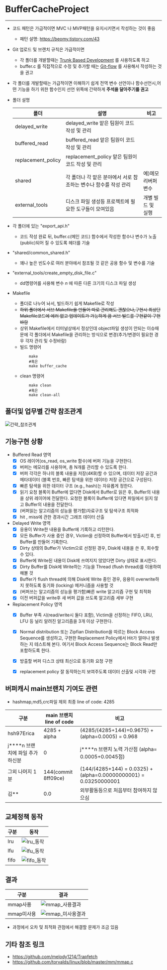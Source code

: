 # BufferCacheProject
---
* 코드 패턴은 가급적이면 MVC 나 MVP패턴을 유지시키면서 작성하는 것이 좋음
    - 패턴 설명: https://beomy.tistory.com/43
* Git 업로드 및 브랜치 규칙은 가급적이면
  *  각 폴더를 개발할때는 [Trunk Based Development](https://helloinyong.tistory.com/335) 를 사용하도록 하고
  *  buffer.c 를 직접적으로 수정 및 추가할 때는 [Git-flow](https://techblog.woowahan.com/2553/) 를 사용해서 작성하는 것을 권고
* 각 폴더를 개발할때는 가급적이면 이해하기 쉽게 전역 변수 선언이나 함수선언시,어떤 기능을 하기 위한 함수인지 선언 위쪽에 간략하게 **주석을 달아주기를 권고**
* 폴더 설명
  
  | 폴더 | 설명 |  비고 |  
  |---|---|---|  
  |delayed_write| delayed_write 맡은 팀원이 코드 작성 및 관리 | |  
  |buffered_read| buffered_read 맡은 팀원이 코드 작성 및 관리 | |  
  |replacement_policy| replacement_policy 맡은 팀원이 코드 작성 및 관리| |  
  |shared| 각 폴더나 각 맡은 분야에서 서로 참조하는 변수나 함수를 작성 관리 | 예)메모리버퍼변수|
  |external_tools| 디스크 파일 생성등 프로젝트에 필요한 도구들이 모여있음 | 개별 빌드 및 실행|

* 각 폴더에 있는 "export_api.h"
  - 코드 작성 완료 뒤, buffer.c(메인 코드) 함수에서 작성한 함수나 변수가 노출(public)되어 질 수 있도록 헤더를 기술
* "shared/common_shared.h"
  - 꽤나 높은 빈도수로 여러 분야에서 참조될 것 같은 공용 함수 및 변수를 기술
* "external_tools/create_empty_disk_file.c"
  -  dd명령어를 사용해 변수 *n* 에 따른 다른 크기의 디스크 파일 생성

* Makefile
  * 폴더로 나누어 놔서, 빌드하기 쉽게 Makefile로 작성
  * ~~하위 폴더에서 서브 Makefile을 만들어 따로 관리해도 괜찮으나,구현시 최상단 Makefile코드에 에러 없고 업데이트가 가능하게 끔 서브 빌드를 구현같이 구현바람~~
  * 상위 Makefile에서 터미널상에서 정상인데 object파일 생성이 안되는 이슈때문에 각 폴더에서 Makefile을 관리하는 방식으로 변경(추가/변경이 필요한 경우 각자 관리 및 수정바람)
  * 빌드 명령어
    ``` shell
        make
        #혹은
        make buffer_cache
    ``` 
  * clean 명령어
      ``` shell
          make clean
          #혹은
          make clean-all
      ``` 

폴더및 업무별 간략 참조관계
---
![간략_참조관계](mdfile_pictures/전체_참조도.jpeg)


기능구현 상황
---
* Buffered Read 영역
  * [x] OS 레이어(os_read, os_write 함수)에 버퍼 기능을 구현한다.  
  * [x] 버퍼는 메모리를 사용하며, 총 N개를 관리할 수 있도록 한다.  
  * [x] 버퍼 각각은 하나의 블록 내용을 저장(4KB)할 수 있으며, 데이터 저장 공간과 메타데이터 (블록 번호, 빠른 탐색을 위한 데이터) 저장 공간으로 구성된다.  
  * [x] 빠른 탐색을 위한 데이터 구조 (e.g., hash)는 자유롭게 정한다.  
  * [x] 읽기 요청 블록이 Buffer에 없다면 Disk에서 Buffer로 읽은 후, Buffer의 내용을 상위 레이어에 전달한다. 요청한 블록이 Buffer에 있다면 파일에서 읽지 않고 Buffer의 내용을 전달한다.
  * [x] (버퍼읽는 알고리즘의 성능을 평가함)자료구조 및 탐색구조 최적화
  * [x] hit , miss에 관한 경과시간 그래프 데이터 산출

* Delayed Write 영역
  * [x] 응용이 Write한 내용을 Buffer에 기록하고 리턴한다.
  * [x] 모든 Buffer가 사용 중인 경우, Victim을 선정하여 Buffer에서 방출시킨 후, 빈 Buffer를 만들어 기록한다.
  * [x] Dirty 상태의 Buffer가 Victim으로 선정된 경우, Disk에 내용을 쓴 후, 회수할 수 있다.
  * [x] Buffer에 Write된 내용이 Disk에 쓰여지지 않았다면 Dirty 상태로 표시한다.
  * [x] Dirty Buffer를 Disk에 Write하는 기능을 Thread (flush thread)를 이용하여 해볼 것
  * [x] Buffer가 flush thread에 의해 Disk에 Write 중인 경우, 응용이 overwrite하지 못하도록 동기화 (locking) 메커니즘을 사용할 것
  * [x] (버퍼쓰는 알고리즘의 성능을 평가함)빠른 write 알고리즘 구현 및 최적화
  * [x] 이전 버퍼값을 write후 새 버퍼 값을 쓰도록 알고리즘 세부 구현
 
* Replacement Policy 영역
  * [x] Buffer 부족 시(read/write시 둘다 포함), Victim을 선정하는 FIFO, LRU, LFU 등 널리 알려진 알고리즘을 3개 이상 구현한다.
  * [x] Normal distribution 또는 Zipfian Distribution을 따르는 Block Access Sequence를 생성하고, 구현한 Replacement Policy에서 Hit가 얼마나 발생하는 지 테스트해 본다. 여기서 Block Access Sequence는 Block Read만 포함하도록 한다.
  * [x] 방출할 버퍼 디스크 상태 최신으로 동기화 요청 구현
  * [x] replacement policy 잘 동작하는지 보여주도록 데이터 산출및 시각화 구현



버퍼캐시 main브랜치 기여도 관련
---
  * hashmap,md5,crc파일 제외 최종 line of code: 4285

  | 구분 | main 브랜치 line of code |  비고 |  
  |---|---|---|  
  |hsh97Erica| 4285 + alpha | (4285/(4285+144)=0.9675) + (alpha=0.0005) = 0.968  |  
  |j****n 브랜치에 파일 추가하신분| 0 | j****n 브랜치 노력 가산점 (alpha= 0.0005+0.0045점) |  
  |그외 나머지 1분| 144(commit 8ff09ce) | (144/(4285+144) = 0.0325) + (alpha=0.00000000001) = 0.03250000001 |  
  |김**| 0.0 | 외부활동등으로 처음부터 참여하지 않으심|


교체정책 동작
---

  | 구분 | 동작 |
  |---|---|
  |lru| ![lru_동작](mdfile_pictures/lru1.PNG) | 
  |lfu| ![lfu_동작](mdfile_pictures/lfu1.PNG) |
  |fifo| ![fifo_동작](mdfile_pictures/fifo1.PNG) | 

결과
---
  | 구분 | 결과 |
  |---|---|
  |mmap사용| ![mmap_사용결과](mdfile_pictures/mmap사용결과.png) | 
  |mmap미사용| ![mmap_미사용결과](mdfile_pictures/mmap미사용결과.png) |  


  * 과정에서 오차 및 최적화 관점에서 해결할 문제가 조금 있음


기타 참조 링크
---
* https://github.com/melody1214/Trapfetch
* https://github.com/torvalds/linux/blob/master/mm/mmap.c